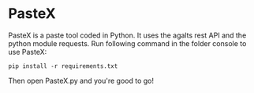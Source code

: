 # PasteX
PasteX is a paste tool coded in Python. It uses the agalts rest API and the python module requests.
Run following command in the folder console to use PasteX:
```
pip install -r requirements.txt
```
Then open PasteX.py and you're good to go!
